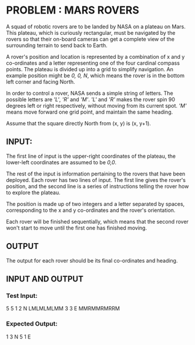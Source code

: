 # PROBLEM : MARS ROVERS
A squad of robotic rovers are to be landed by NASA on a plateau on Mars. This plateau, which is curiously rectangular, must be navigated by the rovers so that their on-board cameras can get a complete view of the surrounding terrain to send back to Earth.

A rover's position and location is represented by a combination of x and y co-ordinates and a letter representing one of the four cardinal compass points. The plateau is divided up into a grid to simplify navigation. An example position might be _0, 0, N_, which means the rover is in the bottom left corner and facing North.

In order to control a rover, NASA sends a simple string of letters. The possible letters are _'L'_, _'R'_ and _'M'_. _'L'_ and _'R'_ makes the rover spin 90 degrees left or right respectively, without moving from its current spot. _'M'_ means move forward one grid point, and maintain the same heading.

Assume that the square directly North from (x, y) is (x, y+1).

## INPUT:
The first line of input is the upper-right coordinates of the plateau, the lower-left coordinates are assumed to be _0,0_.

The rest of the input is information pertaining to the rovers that have been deployed. Each rover has two lines of input. The first line gives the rover's position, and the second line is a series of instructions telling the rover how to explore the plateau.

The position is made up of two integers and a letter separated by spaces, corresponding to the x and y co-ordinates and the rover's orientation.

Each rover will be finished sequentially, which means that the second rover won't start to move until the first one has finished moving.

## OUTPUT
The output for each rover should be its final co-ordinates and heading.

## INPUT AND OUTPUT
### Test Input:
5 5
1 2 N
LMLMLMLMM
3 3 E
MMRMMRMRRM

### Expected Output:
1 3 N
5 1 E
